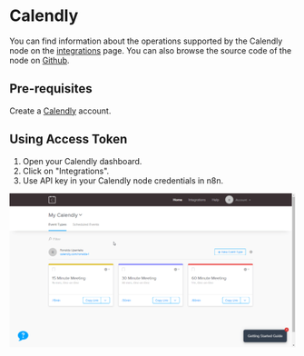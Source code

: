 # Calendly

You can find information about the operations supported by the Calendly node on the [integrations](https://n8n.io/integrations/n8n-nodes-base.calendlyTrigger) page. You can also browse the source code of the node on [Github](https://github.com/n8n-io/n8n/tree/master/packages/nodes-base/nodes/Calendly).

## Pre-requisites

Create a [Calendly](https://www.calendly.com/) account.

## Using Access Token

1. Open your Calendly dashboard.
2. Click on "Integrations".
3. Use API key in your Calendly node credentials in n8n.


![Getting Calendly credentials](./using-access-token.gif)
